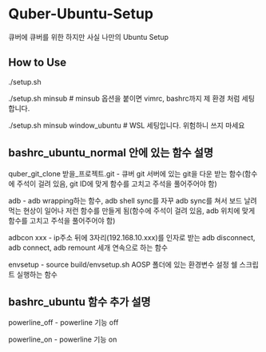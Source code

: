 # Quber-Ubuntu-Setup
큐버에 큐버를 위한 하지만 사실 나만의 Ubuntu Setup

## How to Use
./setup.sh

./setup.sh minsub # minsub 옵션을 붙이면 vimrc, bashrc까지 제 환경 처럼 세팅합니다.

./setup.sh minsub window_ubuntu # WSL 세팅입니다. 위험하니 쓰지 마세요

## bashrc_ubuntu_normal 안에 있는 함수 설명
quber_git_clone 받을_프로젝트.git - 큐버 git 서버에 있는 git을 다운 받는 함수(함수에 주석이 걸려 있음, git ID에 맞게 함수를 고치고 주석을 풀어주어야 함)

adb - adb wrapping하는 함수, adb shell sync를 자꾸 adb sync를 쳐서 보드 날려먹는 현상이 일어나 저런 함수를 만들게 됨(함수에 주석이 걸려 있음, adb 위치에 맞게 함수를 고치고 주석을 풀어주어야 함)

adbcon xxx - ip주소 뒤에 3자리(192.168.10.xxx)를 인자로 받는 adb disconnect, adb connect, adb remount 세개 연속으로 하는 함수

envsetup - source build/envsetup.sh AOSP 폴더에 있는 환경변수 설정 쉘 스크립트 실행하는 함수

## bashrc_ubuntu 함수 추가 설명
powerline_off - powerline 기능 off

powerline_on - powerline 기능 on